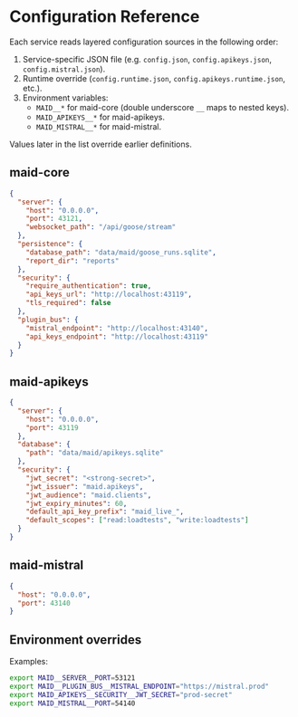 # Configuration Reference

Each service reads layered configuration sources in the following order:

1. Service-specific JSON file (e.g. `config.json`, `config.apikeys.json`, `config.mistral.json`).
2. Runtime override (`config.runtime.json`, `config.apikeys.runtime.json`, etc.).
3. Environment variables:
   - `MAID__*` for maid-core (double underscore `__` maps to nested keys).
   - `MAID_APIKEYS__*` for maid-apikeys.
   - `MAID_MISTRAL__*` for maid-mistral.

Values later in the list override earlier definitions.

## maid-core

```json
{
  "server": {
    "host": "0.0.0.0",
    "port": 43121,
    "websocket_path": "/api/goose/stream"
  },
  "persistence": {
    "database_path": "data/maid/goose_runs.sqlite",
    "report_dir": "reports"
  },
  "security": {
    "require_authentication": true,
    "api_keys_url": "http://localhost:43119",
    "tls_required": false
  },
  "plugin_bus": {
    "mistral_endpoint": "http://localhost:43140",
    "api_keys_endpoint": "http://localhost:43119"
  }
}
```

## maid-apikeys

```json
{
  "server": {
    "host": "0.0.0.0",
    "port": 43119
  },
  "database": {
    "path": "data/maid/apikeys.sqlite"
  },
  "security": {
    "jwt_secret": "<strong-secret>",
    "jwt_issuer": "maid.apikeys",
    "jwt_audience": "maid.clients",
    "jwt_expiry_minutes": 60,
    "default_api_key_prefix": "maid_live_",
    "default_scopes": ["read:loadtests", "write:loadtests"]
  }
}
```

## maid-mistral

```json
{
  "host": "0.0.0.0",
  "port": 43140
}
```

## Environment overrides

Examples:

```bash
export MAID__SERVER__PORT=53121
export MAID__PLUGIN_BUS__MISTRAL_ENDPOINT="https://mistral.prod"
export MAID_APIKEYS__SECURITY__JWT_SECRET="prod-secret"
export MAID_MISTRAL__PORT=54140
```

